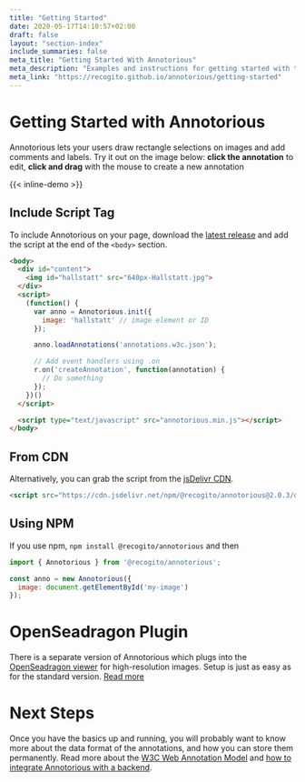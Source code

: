 ```yaml
---
title: "Getting Started"
date: 2020-05-17T14:10:57+02:00
draft: false
layout: "section-index"
include_summaries: false
meta_title: "Getting Started With Annotorious"
meta_description: "Examples and instructions for getting started with the Annotorious image annotation library"
meta_link: "https://recogito.github.io/annotorious/getting-started"
---
```


# Getting Started with Annotorious

Annotorious lets your users draw rectangle selections on images and add comments
and labels. Try it out on the image below: __click the annotation__ to edit, __click and drag__ 
with the mouse to create a new annotation

{{< inline-demo >}}

## Include Script Tag

To include Annotorious on your page, download the [latest release](https://github.com/recogito/annotorious/releases/latest)
and add the script at the end of the `<body>` section.


```html
<body>
  <div id="content">
    <img id="hallstatt" src="640px-Hallstatt.jpg">
  </div>
  <script>
    (function() {
      var anno = Annotorious.init({
        image: 'hallstatt' // image element or ID
      });

      anno.loadAnnotations('annotations.w3c.json');

      // Add event handlers using .on  
      r.on('createAnnotation', function(annotation) {
        // Do something
      });
    })()
  </script>

  <script type="text/javascript" src="annotorious.min.js"></script>
</body>
```

## From CDN

Alternatively, you can grab the script from the [jsDelivr CDN](https://www.jsdelivr.com/package/npm/@recogito/annotorious). 

```html
<script src="https://cdn.jsdelivr.net/npm/@recogito/annotorious@2.0.3/dist/annotorious.min.js"></script>
```

## Using NPM

If you use npm, `npm install @recogito/annotorious` and then

```javascript
import { Annotorious } from '@recogito/annotorious';

const anno = new Annotorious({
  image: document.getElementById('my-image')
});
```

# OpenSeadragon Plugin

There is a separate version of Annotorious which plugs into the [OpenSeadragon viewer](http://openseadragon.github.io/)
for high-resolution images. Setup is just as easy as for the standard version. [Read more](/annotorious/getting-started/osd-plugin)

# Next Steps

Once you have the basics up and running, you will probably want to know more about the data format
of the annotations, and how you can store them permanently. Read more about the 
[W3C Web Annotation Model](/annotorious/getting-started/web-annotation) and [how to integrate Annotorious 
with a backend](/annotorious/getting-started/storing-annotations).